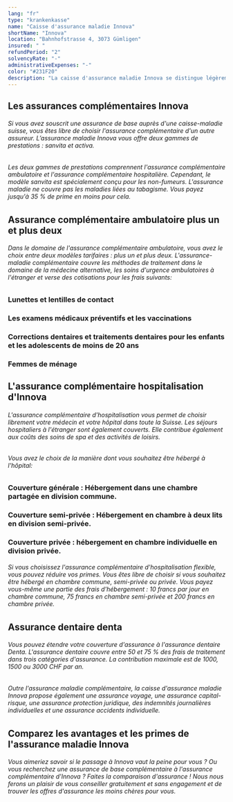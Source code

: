 ```yaml
---
lang: "fr"
type: "krankenkasse"
name: "Caisse d'assurance maladie Innova"
shortName: "Innova"
location: "Bahnhofstrasse 4, 3073 Gümligen"
insured: " "
refundPeriod: "2"
solvencyRate: "-"
administrativeExpenses: "-"
color: "#231F20"
description: "La caisse d'assurance maladie Innova se distingue légèrement des autres caisses d'assurance maladie suisses. Le groupe, dont le siège se trouve à Gümlingen, propose des assurances maladie et accidents aux particuliers et aux entreprises. Fondée en 1999, l'assureur se spécialise dans la vente de polices d'assurance complémentaire et assure des prestations qui vont au-delà de l'assurance de base obligatoire. A ce jour, environ 69 925 clients privés ont opté pour l'assurance complémentaire d'Innova. En 2018, les recettes de primes se sont élevées à 91,285 millions de francs suisses. L'assurance maladie offre des conditions particulièrement attrayantes pour les non-fumeurs. Comparez les services et les primes d'Innova et découvrez si la compagnie d'assurance maladie répond à vos besoins."
---
```


## Les assurances complémentaires Innova

###### Si vous avez souscrit une assurance de base auprès d'une caisse-maladie suisse, vous êtes libre de choisir l'assurance complémentaire d'un autre assureur. L’assurance maladie Innova vous offre deux gammes de prestations : sanvita et activa.

###### Les deux gammes de prestations comprennent l'assurance complémentaire ambulatoire et l'assurance complémentaire hospitalière. Cependant, le modèle sanvita est spécialement conçu pour les non-fumeurs. L'assurance maladie ne couvre pas les maladies liées au tabagisme. Vous payez jusqu'à 35 % de prime en moins pour cela.

## Assurance complémentaire ambulatoire plus un et plus deux

###### Dans le domaine de l'assurance complémentaire ambulatoire, vous avez le choix entre deux modèles tarifaires : plus un et plus deux. L'assurance-maladie complémentaire couvre les méthodes de traitement dans le domaine de la médecine alternative, les soins d'urgence ambulatoires à l'étranger et verse des cotisations pour les frais suivants:

### Lunettes et lentilles de contact

### Les examens médicaux préventifs et les vaccinations

### Corrections dentaires et traitements dentaires pour les enfants et les adolescents de moins de 20 ans

### Femmes de ménage

## L'assurance complémentaire hospitalisation d'Innova

###### L'assurance complémentaire d'hospitalisation vous permet de choisir librement votre médecin et votre hôpital dans toute la Suisse. Les séjours hospitaliers à l'étranger sont également couverts. Elle contribue également aux coûts des soins de spa et des activités de loisirs.

###### Vous avez le choix de la manière dont vous souhaitez être hébergé à l'hôpital:

### Couverture générale : Hébergement dans une chambre partagée en division commune.

### Couverture semi-privée : Hébergement en chambre à deux lits en division semi-privée.

### Couverture privée : hébergement en chambre individuelle en division privée.

###### Si vous choisissez l'assurance complémentaire d'hospitalisation flexible, vous pouvez réduire vos primes. Vous êtes libre de choisir si vous souhaitez être hébergé en chambre commune, semi-privée ou privée. Vous payez vous-même une partie des frais d'hébergement : 10 francs par jour en chambre commune, 75 francs en chambre semi-privée et 200 francs en chambre privée.

## Assurance dentaire denta

###### Vous pouvez étendre votre couverture d'assurance à l'assurance dentaire Denta. L'assurance dentaire couvre entre 50 et 75 % des frais de traitement dans trois catégories d'assurance. La contribution maximale est de 1000, 1500 ou 3000 CHF par an.

###### Outre l'assurance maladie complémentaire, la caisse d'assurance maladie Innova propose également une assurance voyage, une assurance capital-risque, une assurance protection juridique, des indemnités journalières individuelles et une assurance accidents individuelle.

## Comparez les avantages et les primes de l'assurance maladie Innova

###### Vous aimeriez savoir si le passage à Innova vaut la peine pour vous ? Ou vous recherchez une assurance de base complémentaire à l'assurance complémentaire d'Innova ? Faites la comparaison d'assurance ! Nous nous ferons un plaisir de vous conseiller gratuitement et sans engagement et de trouver les offres d'assurance les moins chères pour vous.
